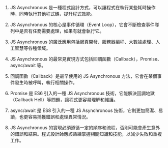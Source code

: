 

1. JS Asynchronous 是一種程式設計方式，可以讓程式在執行某些耗時操作時，同時執行其他程式碼，提升程式效能。

2. JS Asynchronous 的核心是事件循環（Event Loop），它會不斷檢查事件隊列中是否有任務需要處理，如果有就會執行它。

3. JS Asynchronous 的廣泛應用包括網頁開發、服務器編程、大數據處理、人工智慧等各種領域。

4. JS Asynchronous 的最常見實現方式包括回調函數（Callback），Promise、async/await 等。

5. 回調函數（Callback）是最早使用的 JS Asynchronous 方法，它會在某個事件發生時被呼叫，執行相關操作。

6. Promise 是 ES6 引入的一種 JS Asynchronous 技術，它能解決回調地獄（Callback Hell）等問題，讓程式更容易理解和維護。

7. async/await 是 ES8 引入的一種 JS Asynchronous 技術，它則更加簡潔、易讀，也更容易捕獲錯誤和處理異常情況。

8. JS Asynchronous 的實現必須遵循一定的順序和流程，否則可能會產生意外的錯誤和結果。程式設計師應該熟練掌握相關知識和技能，以減少失敗和重複工作。